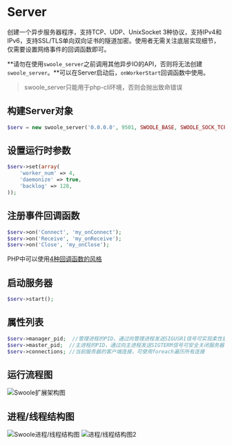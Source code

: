 # Server

创建一个异步服务器程序，支持TCP、UDP、UnixSocket 3种协议，支持IPv4和IPv6，支持SSL/TLS单向双向证书的隧道加密。使用者无需关注底层实现细节，仅需要设置网络事件的回调函数即可。

**请勿在使用`swoole_server`之前调用其他异步IO的API，否则将无法创建`swoole_server`。**可以在Server启动后，`onWorkerStart`回调函数中使用。

> swoole_server只能用于php-cli环境，否则会抛出致命错误

构建Server对象
----
```php
$serv = new swoole_server('0.0.0.0', 9501, SWOOLE_BASE, SWOOLE_SOCK_TCP);
```

设置运行时参数
----
```php
$serv->set(array(
	'worker_num' => 4,
	'daemonize' => true,
	'backlog' => 128,
));
```
注册事件回调函数
----
```php
$serv->on('Connect', 'my_onConnect');
$serv->on('Receive', 'my_onReceive');
$serv->on('Close', 'my_onClose');
```
PHP中可以使用[4种回调函数的风格](https://wiki.swoole.com/wiki/page/458.html)

启动服务器
----
```php
$serv->start();
```

属性列表
----
```php
$serv->manager_pid;  //管理进程的PID，通过向管理进程发送SIGUSR1信号可实现柔性重启
$serv->master_pid;  //主进程的PID，通过向主进程发送SIGTERM信号可安全关闭服务器
$serv->connections; //当前服务器的客户端连接，可使用foreach遍历所有连接
```

运行流程图
-----
![Swoole扩展架构图](https://wiki.swoole.com/static/uploads/swoole.jpg)

进程/线程结构图
-----
![Swoole进程/线程结构图](https://wiki.swoole.com/static/image/process.jpg)
![进程/线程结构图2](https://wiki.swoole.com/static/uploads/wiki/201808/03/635680420659.png "进程/线程结构图2")
